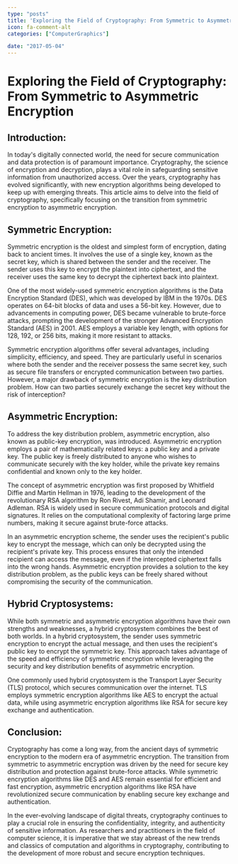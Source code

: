 ```yaml
---
type: "posts"
title: 'Exploring the Field of Cryptography: From Symmetric to Asymmetric Encryption'
icon: fa-comment-alt
categories: ["ComputerGraphics"]

date: "2017-05-04"
---
```




# Exploring the Field of Cryptography: From Symmetric to Asymmetric Encryption

## Introduction:

In today's digitally connected world, the need for secure communication and data protection is of paramount importance. Cryptography, the science of encryption and decryption, plays a vital role in safeguarding sensitive information from unauthorized access. Over the years, cryptography has evolved significantly, with new encryption algorithms being developed to keep up with emerging threats. This article aims to delve into the field of cryptography, specifically focusing on the transition from symmetric encryption to asymmetric encryption.

## Symmetric Encryption:

Symmetric encryption is the oldest and simplest form of encryption, dating back to ancient times. It involves the use of a single key, known as the secret key, which is shared between the sender and the receiver. The sender uses this key to encrypt the plaintext into ciphertext, and the receiver uses the same key to decrypt the ciphertext back into plaintext.

One of the most widely-used symmetric encryption algorithms is the Data Encryption Standard (DES), which was developed by IBM in the 1970s. DES operates on 64-bit blocks of data and uses a 56-bit key. However, due to advancements in computing power, DES became vulnerable to brute-force attacks, prompting the development of the stronger Advanced Encryption Standard (AES) in 2001. AES employs a variable key length, with options for 128, 192, or 256 bits, making it more resistant to attacks.

Symmetric encryption algorithms offer several advantages, including simplicity, efficiency, and speed. They are particularly useful in scenarios where both the sender and the receiver possess the same secret key, such as secure file transfers or encrypted communication between two parties. However, a major drawback of symmetric encryption is the key distribution problem. How can two parties securely exchange the secret key without the risk of interception?

## Asymmetric Encryption:

To address the key distribution problem, asymmetric encryption, also known as public-key encryption, was introduced. Asymmetric encryption employs a pair of mathematically related keys: a public key and a private key. The public key is freely distributed to anyone who wishes to communicate securely with the key holder, while the private key remains confidential and known only to the key holder.

The concept of asymmetric encryption was first proposed by Whitfield Diffie and Martin Hellman in 1976, leading to the development of the revolutionary RSA algorithm by Ron Rivest, Adi Shamir, and Leonard Adleman. RSA is widely used in secure communication protocols and digital signatures. It relies on the computational complexity of factoring large prime numbers, making it secure against brute-force attacks.

In an asymmetric encryption scheme, the sender uses the recipient's public key to encrypt the message, which can only be decrypted using the recipient's private key. This process ensures that only the intended recipient can access the message, even if the intercepted ciphertext falls into the wrong hands. Asymmetric encryption provides a solution to the key distribution problem, as the public keys can be freely shared without compromising the security of the communication.

## Hybrid Cryptosystems:

While both symmetric and asymmetric encryption algorithms have their own strengths and weaknesses, a hybrid cryptosystem combines the best of both worlds. In a hybrid cryptosystem, the sender uses symmetric encryption to encrypt the actual message, and then uses the recipient's public key to encrypt the symmetric key. This approach takes advantage of the speed and efficiency of symmetric encryption while leveraging the security and key distribution benefits of asymmetric encryption.

One commonly used hybrid cryptosystem is the Transport Layer Security (TLS) protocol, which secures communication over the internet. TLS employs symmetric encryption algorithms like AES to encrypt the actual data, while using asymmetric encryption algorithms like RSA for secure key exchange and authentication.

## Conclusion:

Cryptography has come a long way, from the ancient days of symmetric encryption to the modern era of asymmetric encryption. The transition from symmetric to asymmetric encryption was driven by the need for secure key distribution and protection against brute-force attacks. While symmetric encryption algorithms like DES and AES remain essential for efficient and fast encryption, asymmetric encryption algorithms like RSA have revolutionized secure communication by enabling secure key exchange and authentication.

In the ever-evolving landscape of digital threats, cryptography continues to play a crucial role in ensuring the confidentiality, integrity, and authenticity of sensitive information. As researchers and practitioners in the field of computer science, it is imperative that we stay abreast of the new trends and classics of computation and algorithms in cryptography, contributing to the development of more robust and secure encryption techniques.